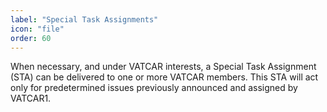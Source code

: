 ```yaml
---
label: "Special Task Assignments"
icon: "file"
order: 60
---
```


When necessary, and under VATCAR interests, a Special Task Assignment (STA) can be delivered to one or more VATCAR members. This STA will act only for predetermined issues previously announced and assigned by VATCAR1.